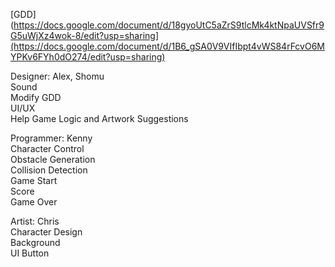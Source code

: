 [GDD](https://docs.google.com/document/d/18gyoUtC5aZrS9tlcMk4ktNpaUVSfr9G5uWjXz4wok-8/edit?usp=sharing](https://docs.google.com/document/d/1B6_gSA0V9VIfIbpt4vWS84rFcvO6MYPKv6FYh0dO274/edit?usp=sharing) <br>

Designer: Alex, Shomu <br>
Sound  <br>
Modify GDD <br>
UI/UX <br>
Help Game Logic and Artwork Suggestions <br>

Programmer: Kenny <br>
Character Control <br>
Obstacle Generation <br>
Collision Detection <br>
Game Start <br>
Score <br>
Game Over <br>

Artist: Chris <br>
Character Design <br>
Background <br>
UI Button <br>
